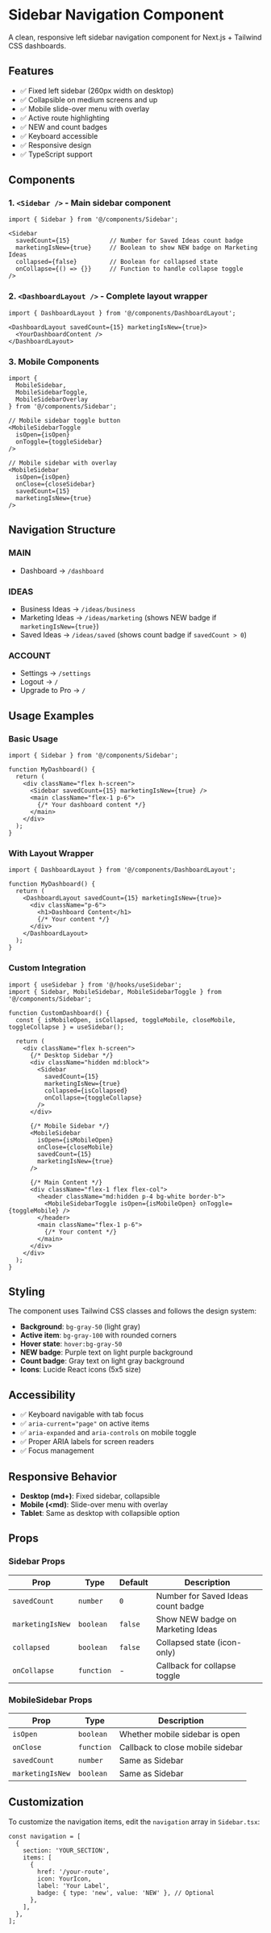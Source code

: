 # Sidebar Navigation Component

A clean, responsive left sidebar navigation component for Next.js + Tailwind CSS dashboards.

## Features

- ✅ Fixed left sidebar (260px width on desktop)
- ✅ Collapsible on medium screens and up
- ✅ Mobile slide-over menu with overlay
- ✅ Active route highlighting
- ✅ NEW and count badges
- ✅ Keyboard accessible
- ✅ Responsive design
- ✅ TypeScript support

## Components

### 1. `<Sidebar />` - Main sidebar component

```tsx
import { Sidebar } from '@/components/Sidebar';

<Sidebar
  savedCount={15}           // Number for Saved Ideas count badge
  marketingIsNew={true}     // Boolean to show NEW badge on Marketing Ideas
  collapsed={false}         // Boolean for collapsed state
  onCollapse={() => {}}     // Function to handle collapse toggle
/>
```

### 2. `<DashboardLayout />` - Complete layout wrapper

```tsx
import { DashboardLayout } from '@/components/DashboardLayout';

<DashboardLayout savedCount={15} marketingIsNew={true}>
  <YourDashboardContent />
</DashboardLayout>
```

### 3. Mobile Components

```tsx
import { 
  MobileSidebar, 
  MobileSidebarToggle, 
  MobileSidebarOverlay 
} from '@/components/Sidebar';

// Mobile sidebar toggle button
<MobileSidebarToggle 
  isOpen={isOpen} 
  onToggle={toggleSidebar} 
/>

// Mobile sidebar with overlay
<MobileSidebar
  isOpen={isOpen}
  onClose={closeSidebar}
  savedCount={15}
  marketingIsNew={true}
/>
```

## Navigation Structure

### MAIN
- Dashboard → `/dashboard`

### IDEAS
- Business Ideas → `/ideas/business`
- Marketing Ideas → `/ideas/marketing` (shows NEW badge if `marketingIsNew={true}`)
- Saved Ideas → `/ideas/saved` (shows count badge if `savedCount > 0`)

### ACCOUNT
- Settings → `/settings`
- Logout → `/`
- Upgrade to Pro → `/`

## Usage Examples

### Basic Usage

```tsx
import { Sidebar } from '@/components/Sidebar';

function MyDashboard() {
  return (
    <div className="flex h-screen">
      <Sidebar savedCount={15} marketingIsNew={true} />
      <main className="flex-1 p-6">
        {/* Your dashboard content */}
      </main>
    </div>
  );
}
```

### With Layout Wrapper

```tsx
import { DashboardLayout } from '@/components/DashboardLayout';

function MyDashboard() {
  return (
    <DashboardLayout savedCount={15} marketingIsNew={true}>
      <div className="p-6">
        <h1>Dashboard Content</h1>
        {/* Your content */}
      </div>
    </DashboardLayout>
  );
}
```

### Custom Integration

```tsx
import { useSidebar } from '@/hooks/useSidebar';
import { Sidebar, MobileSidebar, MobileSidebarToggle } from '@/components/Sidebar';

function CustomDashboard() {
  const { isMobileOpen, isCollapsed, toggleMobile, closeMobile, toggleCollapse } = useSidebar();

  return (
    <div className="flex h-screen">
      {/* Desktop Sidebar */}
      <div className="hidden md:block">
        <Sidebar
          savedCount={15}
          marketingIsNew={true}
          collapsed={isCollapsed}
          onCollapse={toggleCollapse}
        />
      </div>

      {/* Mobile Sidebar */}
      <MobileSidebar
        isOpen={isMobileOpen}
        onClose={closeMobile}
        savedCount={15}
        marketingIsNew={true}
      />

      {/* Main Content */}
      <div className="flex-1 flex flex-col">
        <header className="md:hidden p-4 bg-white border-b">
          <MobileSidebarToggle isOpen={isMobileOpen} onToggle={toggleMobile} />
        </header>
        <main className="flex-1 p-6">
          {/* Your content */}
        </main>
      </div>
    </div>
  );
}
```

## Styling

The component uses Tailwind CSS classes and follows the design system:

- **Background**: `bg-gray-50` (light gray)
- **Active item**: `bg-gray-100` with rounded corners
- **Hover state**: `hover:bg-gray-50`
- **NEW badge**: Purple text on light purple background
- **Count badge**: Gray text on light gray background
- **Icons**: Lucide React icons (5x5 size)

## Accessibility

- ✅ Keyboard navigable with tab focus
- ✅ `aria-current="page"` on active items
- ✅ `aria-expanded` and `aria-controls` on mobile toggle
- ✅ Proper ARIA labels for screen readers
- ✅ Focus management

## Responsive Behavior

- **Desktop (md+)**: Fixed sidebar, collapsible
- **Mobile (<md)**: Slide-over menu with overlay
- **Tablet**: Same as desktop with collapsible option

## Props

### Sidebar Props

| Prop | Type | Default | Description |
|------|------|---------|-------------|
| `savedCount` | `number` | `0` | Number for Saved Ideas count badge |
| `marketingIsNew` | `boolean` | `false` | Show NEW badge on Marketing Ideas |
| `collapsed` | `boolean` | `false` | Collapsed state (icon-only) |
| `onCollapse` | `function` | - | Callback for collapse toggle |

### MobileSidebar Props

| Prop | Type | Description |
|------|------|-------------|
| `isOpen` | `boolean` | Whether mobile sidebar is open |
| `onClose` | `function` | Callback to close mobile sidebar |
| `savedCount` | `number` | Same as Sidebar |
| `marketingIsNew` | `boolean` | Same as Sidebar |

## Customization

To customize the navigation items, edit the `navigation` array in `Sidebar.tsx`:

```tsx
const navigation = [
  {
    section: 'YOUR_SECTION',
    items: [
      {
        href: '/your-route',
        icon: YourIcon,
        label: 'Your Label',
        badge: { type: 'new', value: 'NEW' }, // Optional
      },
    ],
  },
];
```
